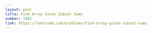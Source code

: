 ```yaml
---
layout: post
title: Find Array Given Subset Sums
number: 1982
link: https://leetcode.com/problems/find-array-given-subset-sums
---
```


